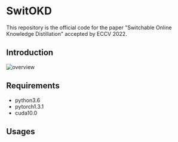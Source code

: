 # SwitOKD
This repository is the official code for the paper "Switchable Online Knowledge Distillation" accepted by ECCV 2022.

## Introduction


![overview]([https://github.com/hfutqian/Diversifying-Inference-Path-Selection-Moving-Mobile-Network-for-Landmark-Recognition/blob/main/images/dataset_samples.png](https://github.com/hfutqian/SwitOKD/blob/main/images/overview.png))


## Requirements
* python3.6
* pytorch1.3.1
* cuda10.0

## Usages

